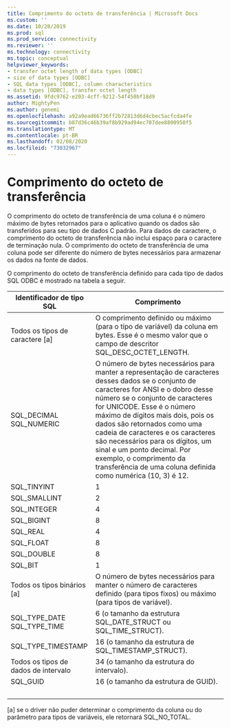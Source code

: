 ```yaml
---
title: Comprimento do octeto de transferência | Microsoft Docs
ms.custom: ''
ms.date: 10/28/2019
ms.prod: sql
ms.prod_service: connectivity
ms.reviewer: ''
ms.technology: connectivity
ms.topic: conceptual
helpviewer_keywords:
- transfer octet length of data types [ODBC]
- size of data types [ODBC]
- SQL data types [ODBC], column characteristics
- data types [ODBC], transfer octet length
ms.assetid: 9fdc9762-e203-4cff-9212-54f450bf18d9
author: MightyPen
ms.author: genemi
ms.openlocfilehash: a92a9ead66736ff2b72813d6d4cbec5acfcda4fe
ms.sourcegitcommit: b87d36c46b39af8b929ad94ec707dee8800950f5
ms.translationtype: MT
ms.contentlocale: pt-BR
ms.lasthandoff: 02/08/2020
ms.locfileid: "73032967"
---
```

# <a name="transfer-octet-length"></a>Comprimento do octeto de transferência
O comprimento do octeto de transferência de uma coluna é o número máximo de bytes retornados para o aplicativo quando os dados são transferidos para seu tipo de dados C padrão. Para dados de caractere, o comprimento do octeto de transferência não inclui espaço para o caractere de terminação nula. O comprimento do octeto de transferência de uma coluna pode ser diferente do número de bytes necessários para armazenar os dados na fonte de dados.  
  
 O comprimento do octeto de transferência definido para cada tipo de dados SQL ODBC é mostrado na tabela a seguir.  
  
|Identificador de tipo SQL|Comprimento|  
|-------------------------|------------|  
|Todos os tipos de caractere [a]|O comprimento definido ou máximo (para o tipo de variável) da coluna em bytes. Esse é o mesmo valor que o campo de descritor SQL_DESC_OCTET_LENGTH.|  
|SQL_DECIMAL<br />SQL_NUMERIC|O número de bytes necessários para manter a representação de caracteres desses dados se o conjunto de caracteres for ANSI e o dobro desse número se o conjunto de caracteres for UNICODE. Esse é o número máximo de dígitos mais dois, pois os dados são retornados como uma cadeia de caracteres e os caracteres são necessários para os dígitos, um sinal e um ponto decimal. Por exemplo, o comprimento da transferência de uma coluna definida como numérica (10, 3) é 12.|  
|SQL_TINYINT|1|  
|SQL_SMALLINT|2|  
|SQL_INTEGER|4|  
|SQL_BIGINT| 8 |  
|SQL_REAL|4|  
|SQL_FLOAT|8|  
|SQL_DOUBLE|8|  
|SQL_BIT|1|  
|Todos os tipos binários [a]|O número de bytes necessários para manter o número de caracteres definido (para tipos fixos) ou máximo (para tipos de variável).|  
|SQL_TYPE_DATE<br />SQL_TYPE_TIME|6 (o tamanho da estrutura SQL_DATE_STRUCT ou SQL_TIME_STRUCT).|  
|SQL_TYPE_TIMESTAMP|16 (o tamanho da estrutura de SQL_TIMESTAMP_STRUCT).|  
|Todos os tipos de dados de intervalo|34 (o tamanho da estrutura do intervalo).|  
|SQL_GUID|16 (o tamanho da estrutura de GUID).|  
| &nbsp; | &nbsp; |

 [a] se o driver não puder determinar o comprimento da coluna ou do parâmetro para tipos de variáveis, ele retornará SQL_NO_TOTAL.
